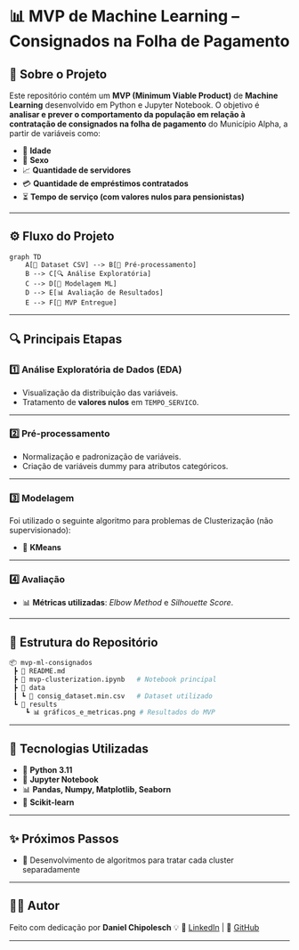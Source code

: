 # 📊 MVP de Machine Learning – Consignados na Folha de Pagamento

## 🧩 Sobre o Projeto

Este repositório contém um **MVP (Minimum Viable Product)** de **Machine Learning** desenvolvido em Python e Jupyter Notebook.
O objetivo é **analisar e prever o comportamento da população em relação à contratação de consignados na folha de pagamento** do Município Alpha, a partir de variáveis como:

* 👤 **Idade**
* 🚻 **Sexo**
* 📈 **Quantidade de servidores**
* 💳 **Quantidade de empréstimos contratados**
* ⏳ **Tempo de serviço (com valores nulos para pensionistas)**

---

## ⚙️ Fluxo do Projeto

```mermaid
graph TD
    A[📂 Dataset CSV] --> B[🧹 Pré-processamento]
    B --> C[🔍 Análise Exploratória]
    C --> D[🧠 Modelagem ML]
    D --> E[📊 Avaliação de Resultados]
    E --> F[🚀 MVP Entregue]
```

---

## 🔍 Principais Etapas

### 1️⃣ Análise Exploratória de Dados (EDA)

* Visualização da distribuição das variáveis.
* Tratamento de **valores nulos** em `TEMPO_SERVICO`.


---

### 2️⃣ Pré-processamento

* Normalização e padronização de variáveis.
* Criação de variáveis dummy para atributos categóricos.

---

### 3️⃣ Modelagem

Foi utilizado o seguinte algoritmo para problemas de Clusterização (não supervisionado):

* 🤖 **KMeans**


---

### 4️⃣ Avaliação

* 📊 **Métricas utilizadas**: *Elbow Method* e *Silhouette Score*.


---

## 📂 Estrutura do Repositório

```bash
📦 mvp-ml-consignados
 ┣ 📜 README.md
 ┣ 📓 mvp-clusterization.ipynb   # Notebook principal
 ┣ 📂 data
 ┃ ┗ 📜 consig_dataset.min.csv   # Dataset utilizado
 ┗ 📂 results
    ┗ 📊 gráficos_e_metricas.png # Resultados do MVP
```

---

## 🚀 Tecnologias Utilizadas

* 🐍 **Python 3.11**
* 📘 **Jupyter Notebook**
* 📊 **Pandas, Numpy, Matplotlib, Seaborn**
* 🤖 **Scikit-learn**

---

## ✨ Próximos Passos

* 🔎 Desenvolvimento de algoritmos para tratar cada cluster separadamente

---

## 👨‍💻 Autor

Feito com dedicação por **Daniel Chipolesch** 💡
📌 [LinkedIn](https://br.linkedin.com/in/daniel-chipolesch-116719124) | 📌 [GitHub](https://github.com/danielchipolesch)

---